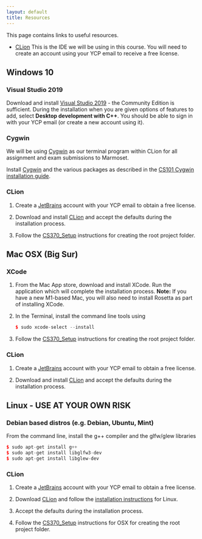 ```yaml
---
layout: default
title: Resources
---
```


This page contains links to useful resources.

-   [CLion](https://www.jetbrains.com/clion/) This is the IDE we will be using in this course. You will need to create an account using your YCP email to receive a free license.


## Windows 10

### Visual Studio 2019

Download and install [Visual Studio 2019](https://visualstudio.microsoft.com) - the Community Edition is sufficient. During the installation when you are given options of features to add, select **Desktop development with C++**. You should be able to sign in with your YCP email (or create a new account using it).

### Cygwin

We will be using [Cygwin](http://cygwin.com/) as our terminal program within CLion for all assignment and exam submissions to Marmoset. 

Install [Cygwin](http://cygwin.com/) and the various packages as described in the [CS101 Cygwin installation guide](https://ycpcs.github.io/cs101-spring2021/installCygwin.html).

### CLion

1.  Create a [JetBrains](https://account.jetbrains.com/login) account with your YCP email to obtain a free license. 

2. Download and install [CLion](https://www.jetbrains.com/clion/) and accept the defaults during the installation process.

3. Follow the [CS370\_Setup](CS370_Setup.html) instructions for creating the root project folder.

## Mac OSX (Big Sur)

### XCode

1. From the Mac App store, download and install XCode. Run the application which will complete the installation process. **Note:** If you have a new M1-based Mac, you will also need to install Rosetta as part of installing XCode.

2. In the Terminal, install the command line tools using

	```cpp
	$ sudo xcode-select --install
	```

3. Follow the [CS370\_Setup](CS370_Setup.html) instructions for creating the root project folder.
    
### CLion

1.  Create a [JetBrains](https://account.jetbrains.com/login) account with your YCP email to obtain a free license. 

2. Download and install [CLion](https://www.jetbrains.com/clion/) and accept the defaults during the installation process.

## Linux - USE AT YOUR OWN RISK

### Debian based distros (e.g. Debian, Ubuntu, Mint)

From the command line, install the g++ compiler and the glfw/glew libraries

```cpp
$ sudo apt-get install g++
$ sudo apt-get install libglfw3-dev
$ sudo apt-get install libglew-dev
```
	
### CLion

1.  Create a [JetBrains](https://account.jetbrains.com/login) account with your YCP email to obtain a free license. 

2. Download [CLion](https://www.jetbrains.com/clion/) and follow the [installation instructions](https://www.jetbrains.com/help/clion/installation-guide.html#standalone)  for Linux.

3. Accept the defaults during the installation process.

3. Follow the [CS370\_Setup](CS370_Setup.html) instructions for OSX for creating the root project folder.


